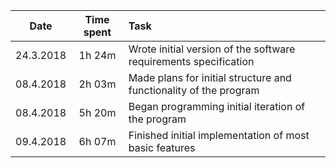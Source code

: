 | Date          | Time spent    | Task                                                               |
| ------------- |:-------------:| :------------------------------------------------------------------|
| 24.3.2018     | 1h 24m        |  Wrote initial version of the software requirements specification  |
| 08.4.2018     | 2h 03m        |  Made plans for initial structure and functionality of the program |
| 08.4.2018     | 5h 20m        |  Began programming initial iteration of the program                |
| 09.4.2018     | 6h 07m        |  Finished initial implementation of most basic features            |
